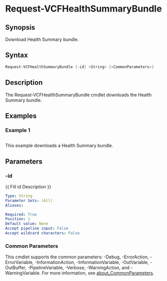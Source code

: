 # Request-VCFHealthSummaryBundle

## Synopsis

Download Health Summary bundle.

## Syntax

```powershell
Request-VCFHealthSummaryBundle [-id] <String> [<CommonParameters>]
```

## Description

The Request-VCFHealthSummaryBundle cmdlet downloads the Health Summary bundle.

## Examples

### Example 1

```powershell
```

This example downloads a Health Summary bundle.

## Parameters

### -id

{{ Fill id Description }}

```yaml
Type: String
Parameter Sets: (All)
Aliases:

Required: True
Position: 1
Default value: None
Accept pipeline input: False
Accept wildcard characters: False
```

### Common Parameters

This cmdlet supports the common parameters: -Debug, -ErrorAction, -ErrorVariable, -InformationAction, -InformationVariable, -OutVariable, -OutBuffer, -PipelineVariable, -Verbose, -WarningAction, and -WarningVariable. For more information, see [about_CommonParameters](http://go.microsoft.com/fwlink/?LinkID=113216).
